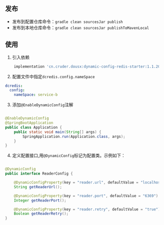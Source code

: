 ## 发布

- 发布到配置仓库命令：`gradle clean sourcesJar publish`
- 发布到本地仓库命令：`gradle clean sourcesJar publishToMavenLocal`

## 使用

1. 引入依赖

```groovy
    implementation 'cn.cruder.dousx:dynamic-config-redis-starter:1.1.20250302-11'
```

2. 配置文件中指定`dcredis.config.nameSpace`

```yaml
dcredis:
  config:
    nameSpace: service-b
```

3. 添加`@EnableDynamicConfig`注解

```java

@EnableDynamicConfig
@SpringBootApplication
public class Application {
    public static void main(String[] args) {
        SpringApplication.run(Application.class, args);
    }
}
```

4. 定义配置接口,用`@DynamicConfig`标记为配置类。示例如下：

```java

@DynamicConfig
public interface ReaderConfig {

    @DynamicConfigProperty(key = "reader.url", defaultValue = "localhost")
    String getReaderUrl();

    @DynamicConfigProperty(key = "reader.port", defaultValue = "6369")
    Integer getReaderPort();

    @DynamicConfigProperty(key = "reader.retry", defaultValue = "true")
    Boolean getReaderRetry();
}
```
